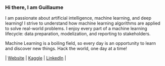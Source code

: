 ### Hi there, I am Guillaume 

I am passionate about artificial intelligence, machine learning, and deep learning! I strive to understand how machine learning algorithms are applied to solve real-world problems. I enjoy every part of a machine learning lifecycle: data preparation, modelization, and reporting to stakeholders.

Machine Learning is a boiling field, so every day is an opportunity to learn and discover new things. Hack the world, one day at a time!

| [Website](https://www.guillaumegilles.com/)
| [Kaggle](https://www.kaggle.com/guillaumegilles)
| [LinkedIn](https://www.linkedin.com/in/guillaumegilles/) |
